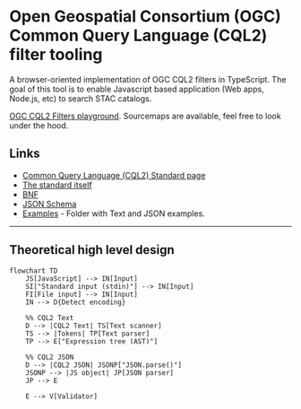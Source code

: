# Open Geospatial Consortium (OGC) Common Query Language (CQL2) filter tooling

A browser-oriented implementation of OGC CQL2 filters in TypeScript. The goal of this tool is to enable Javascript based application (Web apps, Node.js, etc) to search STAC catalogs.

[OGC CQL2 Filters playground](https://noamra.github.io/ogc-cql2-filters/). Sourcemaps are available, feel free to look under the hood.

## Links

- [Common Query Language (CQL2) Standard page](https://www.ogc.org/standard/cql2/)
- [The standard itself](https://www.opengis.net/doc/IS/cql2/1.0)
- [BNF](https://schemas.opengis.net/cql2/1.0/cql2.bnf)
- [JSON Schema](https://schemas.opengis.net/cql2/1.0/cql2.json)
- [Examples](https://schemas.opengis.net/cql2/1.0/examples/) - Folder with Text and JSON examples.

---

## Theoretical high level design

```mermaid
flowchart TD
    JS[JavaScript] --> IN[Input]
    SI["Standard input (stdin)"] --> IN[Input]
    FI[File input] --> IN[Input]
    IN --> D{Detect encoding}

    %% CQL2 Text
    D --> |CQL2 Text| TS[Text scanner]
    TS --> |Tokens| TP[Text parser]
    TP --> E["Expression tree (AST)"]

    %% CQL2 JSON
    D --> |CQL2 JSON| JSONP["JSON.parse()"]
    JSONP --> |JS object| JP[JSON parser]
    JP --> E

    E --> V[Validator]

```

